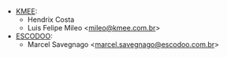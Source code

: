 - [KMEE](https://kmee.com.br):
  - Hendrix Costa
  - Luis Felipe Mileo \<<mileo@kmee.com.br>\>
- [ESCODOO](https://escodoo.com.br):
  - Marcel Savegnago \<<marcel.savegnago@escodoo.com.br>\>
